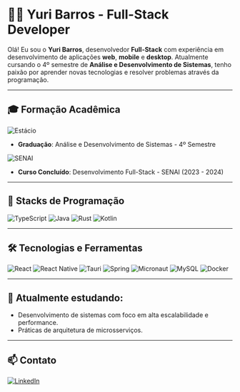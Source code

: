 # 👨‍💻 Yuri Barros - Full-Stack Developer

Olá! Eu sou o **Yuri Barros**, desenvolvedor **Full-Stack** com experiência em desenvolvimento de aplicações **web**, **mobile** e **desktop**. Atualmente cursando o 4º semestre de **Análise e Desenvolvimento de Sistemas**, tenho paixão por aprender novas tecnologias e resolver problemas através da programação.

---

## 🎓 Formação Acadêmica
![Estácio](https://img.shields.io/badge/Estácio-005BAC?style=for-the-badge&logoColor=white&labelColor=005BAC)
- **Graduação**: Análise e Desenvolvimento de Sistemas - 4º Semestre

![SENAI](https://img.shields.io/badge/SENAI-CC0000?style=for-the-badge&logoColor=white&labelColor=CC0000)
- **Curso Concluído**: Desenvolvimento Full-Stack - SENAI (2023 - 2024)

---

## 🚀 Stacks de Programação
![TypeScript](https://img.shields.io/badge/TypeScript-3178C6?style=for-the-badge&logo=typescript&logoColor=white)
![Java](https://img.shields.io/badge/Java-007396?style=for-the-badge&logo=java&logoColor=white)
![Rust](https://img.shields.io/badge/Rust-000000?style=for-the-badge&logo=rust&logoColor=white)
![Kotlin](https://img.shields.io/badge/Kotlin-0095D5?style=for-the-badge&logo=kotlin&logoColor=white)

---

## 🛠️ Tecnologias e Ferramentas
![React](https://img.shields.io/badge/React-20232A?style=for-the-badge&logo=react&logoColor=61DAFB)
![React Native](https://img.shields.io/badge/React_Native-20232A?style=for-the-badge&logo=react&logoColor=61DAFB)
![Tauri](https://img.shields.io/badge/Tauri-FFC131?style=for-the-badge&logo=tauri&logoColor=white)
![Spring](https://img.shields.io/badge/Spring-6DB33F?style=for-the-badge&logo=spring&logoColor=white)
![Micronaut](https://img.shields.io/badge/Micronaut-48A5DB?style=for-the-badge&logo=micronaut&logoColor=white)
![MySQL](https://img.shields.io/badge/MySQL-4479A1?style=for-the-badge&logo=mysql&logoColor=white)
![Docker](https://img.shields.io/badge/Docker-2496ED?style=for-the-badge&logo=docker&logoColor=white)

---

## 🌱 Atualmente estudando:
- Desenvolvimento de sistemas com foco em alta escalabilidade e performance.
- Práticas de arquitetura de microsserviços.

---

## 📫 Contato

[![LinkedIn](https://img.shields.io/badge/LinkedIn-Yuri_Barros-0077B5?style=for-the-badge&logo=linkedin&logoColor=white)](https://www.linkedin.com/in/yuri-barros-b3461a239) 
